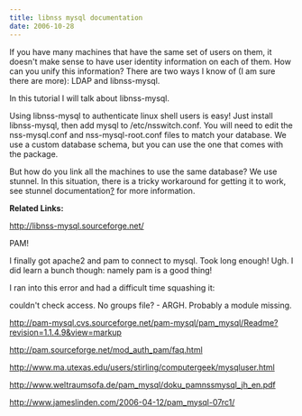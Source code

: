 ```yaml
---
title: libnss mysql documentation
date: 2006-10-28
---
```

<p>If you have many machines that have the same set of users on them, it doesn't make sense to have user identity information on each of them. How can you unify this information? There are two ways I know of (I am sure there are more): LDAP and libnss-mysql.</p>
<p>In this tutorial I will talk about libnss-mysql.</p>
<p>Using libnss-mysql to authenticate linux shell users is easy! Just install libnss-mysql, then add mysql to /etc/nsswitch.conf. You will need to edit the nss-mysql.conf and nss-mysql-root.conf files to match your database. We use a custom database schema, but you can use the one that comes with the package.</p>
<p>But how do you link all the machines to use the same database? We use stunnel. In this situation, there is a tricky workaround for getting it to work, see stunnel documentation<a class="" href="https://www.savonix.com/acc/nxwiki/new/stunnel%20documentation">?</a> for more information.</p>
<p><strong>Related Links:</strong>

<a href="http://libnss-mysql.sourceforge.net/" onclick="window.open(this.href, '_blank'); return false;">http://libnss-mysql.sourceforge.net/</a></p>
<p>PAM!

I finally got apache2 and pam to connect to mysql. Took long enough! Ugh. I did learn a bunch though: namely pam is a good thing!

I ran into this error and had a difficult time squashing it:

couldn't check access.  No groups file? - ARGH. Probably a module missing.</p>
<p><a href="http://pam-mysql.cvs.sourceforge.net/pam-mysql/pam_mysql/Readme?revision=1.1.4.9&amp;view=markup" onclick="window.open(this.href, '_blank'); return false;">http://pam-mysql.cvs.sourceforge.net/pam-mysql/pam_mysql/Readme?revision=1.1.4.9&amp;view=markup</a>

<a href="http://pam.sourceforge.net/mod_auth_pam/faq.html" onclick="window.open(this.href, '_blank'); return false;">http://pam.sourceforge.net/mod_auth_pam/faq.html</a>

<a href="http://www.ma.utexas.edu/users/stirling/computergeek/mysqluser.html" onclick="window.open(this.href, '_blank'); return false;">http://www.ma.utexas.edu/users/stirling/computergeek/mysqluser.html</a>

<a href="http://www.weltraumsofa.de/pam_mysql/doku_pamnssmysql_jh_en.pdf" onclick="window.open(this.href, '_blank'); return false;">http://www.weltraumsofa.de/pam_mysql/doku_pamnssmysql_jh_en.pdf</a>

<a href="http://www.jameslinden.com/2006-04-12/pam_mysql-07rc1/" onclick="window.open(this.href, '_blank'); return false;">http://www.jameslinden.com/2006-04-12/pam_mysql-07rc1/</a></p>

